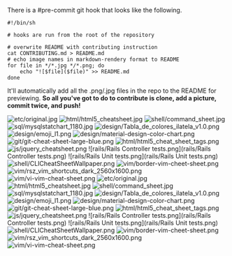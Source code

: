 There is a #pre-commit git hook that looks like the following. 

```
#!/bin/sh

# hooks are run from the root of the repository

# overwrite README with contributing instruction
cat CONTRIBUTING.md > README.md
# echo image names in markdown-rendery format to README
for file in */*.jpg */*.png; do 
    echo "![$file]($file)" >> README.md
done
```

It'll automatically add all the .png/.jpg files in the repo to the README for previewing. __So all you've got to do to contribute is clone, add a picture, commit twice, and push!__



![etc/original.jpg](etc/original.jpg)
![html/html5_cheatsheet.jpg](html/html5_cheatsheet.jpg)
![shell/command_sheet.jpg](shell/command_sheet.jpg)
![sql/mysqlstatchart_1180.jpg](sql/mysqlstatchart_1180.jpg)
![design/Tabla_de_colores_ilatela_v1.0.png](design/Tabla_de_colores_ilatela_v1.0.png)
![design/emoji_l1.png](design/emoji_l1.png)
![design/material-design-color-chart.png](design/material-design-color-chart.png)
![git/git-cheat-sheet-large-blue.png](git/git-cheat-sheet-large-blue.png)
![html/html5_cheat_sheet_tags.png](html/html5_cheat_sheet_tags.png)
![js/jquery_cheatsheet.png](js/jquery_cheatsheet.png)
![rails/Rails Controller tests.png](rails/Rails Controller tests.png)
![rails/Rails Unit tests.png](rails/Rails Unit tests.png)
![shell/CLICheatSheetWallpaper.png](shell/CLICheatSheetWallpaper.png)
![vim/border-vim-cheet-sheet.png](vim/border-vim-cheet-sheet.png)
![vim/rsz_vim_shortcuts_dark_2560x1600.png](vim/rsz_vim_shortcuts_dark_2560x1600.png)
![vim/vi-vim-cheat-sheet.png](vim/vi-vim-cheat-sheet.png)
![etc/original.jpg](etc/original.jpg)
![html/html5_cheatsheet.jpg](html/html5_cheatsheet.jpg)
![shell/command_sheet.jpg](shell/command_sheet.jpg)
![sql/mysqlstatchart_1180.jpg](sql/mysqlstatchart_1180.jpg)
![design/Tabla_de_colores_ilatela_v1.0.png](design/Tabla_de_colores_ilatela_v1.0.png)
![design/emoji_l1.png](design/emoji_l1.png)
![design/material-design-color-chart.png](design/material-design-color-chart.png)
![git/git-cheat-sheet-large-blue.png](git/git-cheat-sheet-large-blue.png)
![html/html5_cheat_sheet_tags.png](html/html5_cheat_sheet_tags.png)
![js/jquery_cheatsheet.png](js/jquery_cheatsheet.png)
![rails/Rails Controller tests.png](rails/Rails Controller tests.png)
![rails/Rails Unit tests.png](rails/Rails Unit tests.png)
![shell/CLICheatSheetWallpaper.png](shell/CLICheatSheetWallpaper.png)
![vim/border-vim-cheet-sheet.png](vim/border-vim-cheet-sheet.png)
![vim/rsz_vim_shortcuts_dark_2560x1600.png](vim/rsz_vim_shortcuts_dark_2560x1600.png)
![vim/vi-vim-cheat-sheet.png](vim/vi-vim-cheat-sheet.png)
